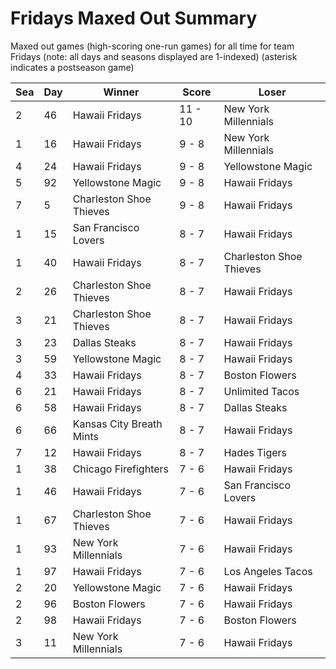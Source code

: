 # Fridays Maxed Out Summary



Maxed out games (high-scoring one-run games) for all time for team Fridays (note: all days and seasons displayed are 1-indexed) (asterisk indicates a postseason game)


| Sea | Day | Winner | Score | Loser | 
| ------ |------ |------ |------ |------ |
| 2 | 46 | Hawaii Fridays | 11 - 10 | New York Millennials | 
| 1 | 16 | Hawaii Fridays | 9 - 8 | New York Millennials | 
| 4 | 24 | Hawaii Fridays | 9 - 8 | Yellowstone Magic | 
| 5 | 92 | Yellowstone Magic | 9 - 8 | Hawaii Fridays | 
| 7 | 5 | Charleston Shoe Thieves | 9 - 8 | Hawaii Fridays | 
| 1 | 15 | San Francisco Lovers | 8 - 7 | Hawaii Fridays | 
| 1 | 40 | Hawaii Fridays | 8 - 7 | Charleston Shoe Thieves | 
| 2 | 26 | Charleston Shoe Thieves | 8 - 7 | Hawaii Fridays | 
| 3 | 21 | Charleston Shoe Thieves | 8 - 7 | Hawaii Fridays | 
| 3 | 23 | Dallas Steaks | 8 - 7 | Hawaii Fridays | 
| 3 | 59 | Yellowstone Magic | 8 - 7 | Hawaii Fridays | 
| 4 | 33 | Hawaii Fridays | 8 - 7 | Boston Flowers | 
| 6 | 21 | Hawaii Fridays | 8 - 7 | Unlimited Tacos | 
| 6 | 58 | Hawaii Fridays | 8 - 7 | Dallas Steaks | 
| 6 | 66 | Kansas City Breath Mints | 8 - 7 | Hawaii Fridays | 
| 7 | 12 | Hawaii Fridays | 8 - 7 | Hades Tigers | 
| 1 | 38 | Chicago Firefighters | 7 - 6 | Hawaii Fridays | 
| 1 | 46 | Hawaii Fridays | 7 - 6 | San Francisco Lovers | 
| 1 | 67 | Charleston Shoe Thieves | 7 - 6 | Hawaii Fridays | 
| 1 | 93 | New York Millennials | 7 - 6 | Hawaii Fridays | 
| 1 | 97 | Hawaii Fridays | 7 - 6 | Los Angeles Tacos | 
| 2 | 20 | Yellowstone Magic | 7 - 6 | Hawaii Fridays | 
| 2 | 96 | Boston Flowers | 7 - 6 | Hawaii Fridays | 
| 2 | 98 | Hawaii Fridays | 7 - 6 | Boston Flowers | 
| 3 | 11 | New York Millennials | 7 - 6 | Hawaii Fridays | 



